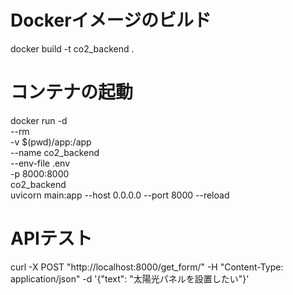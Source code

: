 # Dockerイメージのビルド
docker build -t co2_backend .

# コンテナの起動
docker run -d \
    --rm \
    -v $(pwd)/app:/app \
    --name co2_backend \
    --env-file .env \
    -p 8000:8000 \
    co2_backend \
    uvicorn main:app --host 0.0.0.0 --port 8000 --reload

# APIテスト
curl -X POST "http://localhost:8000/get_form/" -H "Content-Type: application/json" -d '{"text": "太陽光パネルを設置したい"}'
